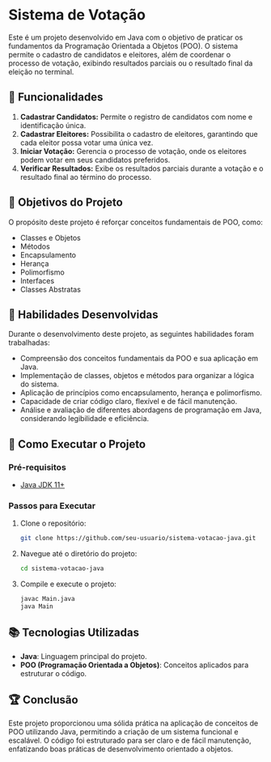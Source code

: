 # Sistema de Votação

Este é um projeto desenvolvido em Java com o objetivo de praticar os fundamentos da Programação Orientada a Objetos (POO). O sistema permite o cadastro de candidatos e eleitores, além de coordenar o processo de votação, exibindo resultados parciais ou o resultado final da eleição no terminal.

## 🔧 Funcionalidades

1. **Cadastrar Candidatos:** Permite o registro de candidatos com nome e identificação única.
2. **Cadastrar Eleitores:** Possibilita o cadastro de eleitores, garantindo que cada eleitor possa votar uma única vez.
3. **Iniciar Votação:** Gerencia o processo de votação, onde os eleitores podem votar em seus candidatos preferidos.
4. **Verificar Resultados:** Exibe os resultados parciais durante a votação e o resultado final ao término do processo.

## 📝 Objetivos do Projeto

O propósito deste projeto é reforçar conceitos fundamentais de POO, como:
- Classes e Objetos
- Métodos
- Encapsulamento
- Herança
- Polimorfismo
- Interfaces
- Classes Abstratas

## 🧠 Habilidades Desenvolvidas

Durante o desenvolvimento deste projeto, as seguintes habilidades foram trabalhadas:

- Compreensão dos conceitos fundamentais da POO e sua aplicação em Java.
- Implementação de classes, objetos e métodos para organizar a lógica do sistema.
- Aplicação de princípios como encapsulamento, herança e polimorfismo.
- Capacidade de criar código claro, flexível e de fácil manutenção.
- Análise e avaliação de diferentes abordagens de programação em Java, considerando legibilidade e eficiência.

## 🚀 Como Executar o Projeto

### Pré-requisitos
- [Java JDK 11+](https://www.oracle.com/java/technologies/javase-jdk11-downloads.html)

### Passos para Executar
1. Clone o repositório:
   ```bash
   git clone https://github.com/seu-usuario/sistema-votacao-java.git
   ```
2. Navegue até o diretório do projeto:
   ```bash
   cd sistema-votacao-java
   ```
3. Compile e execute o projeto:
   ```bash
   javac Main.java
   java Main
   ```

## 📚 Tecnologias Utilizadas

- **Java**: Linguagem principal do projeto.
- **POO (Programação Orientada a Objetos)**: Conceitos aplicados para estruturar o código.

## 🏆 Conclusão

Este projeto proporcionou uma sólida prática na aplicação de conceitos de POO utilizando Java, permitindo a criação de um sistema funcional e escalável. O código foi estruturado para ser claro e de fácil manutenção, enfatizando boas práticas de desenvolvimento orientado a objetos.

